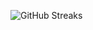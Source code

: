![GitHub Streaks](https://github-streaks-mqc9.onrender.com/streak/happilli/image?theme=midnight&cache_bust=1743484151&lang=ja)
